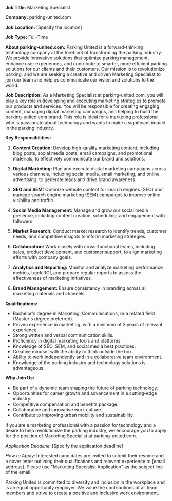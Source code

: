**Job Title:** Marketing Specialist

**Company:** parking-united.com

**Job Location:** [Specify the location]

**Job Type:** Full-Time

**About parking-united.com:**
Parking United is a forward-thinking technology company at the forefront of transforming the parking industry. We provide innovative solutions that optimize parking management, enhance user experiences, and contribute to smarter, more efficient parking solutions for our clients and their customers. Our mission is to revolutionize parking, and we are seeking a creative and driven Marketing Specialist to join our team and help us communicate our vision and solutions to the world.

**Job Description:**
As a Marketing Specialist at parking-united.com, you will play a key role in developing and executing marketing strategies to promote our products and services. You will be responsible for creating engaging content, managing digital marketing campaigns, and helping to build the parking-united.com brand. This role is ideal for a marketing professional who is passionate about technology and wants to make a significant impact in the parking industry.

**Key Responsibilities:**

1. **Content Creation:** Develop high-quality marketing content, including blog posts, social media posts, email campaigns, and promotional materials, to effectively communicate our brand and solutions.

2. **Digital Marketing:** Plan and execute digital marketing campaigns across various channels, including social media, email marketing, and online advertising, to generate leads and drive brand awareness.

3. **SEO and SEM:** Optimize website content for search engines (SEO) and manage search engine marketing (SEM) campaigns to improve online visibility and traffic.

4. **Social Media Management:** Manage and grow our social media presence, including content creation, scheduling, and engagement with followers.

5. **Market Research:** Conduct market research to identify trends, customer needs, and competitive insights to inform marketing strategies.

6. **Collaboration:** Work closely with cross-functional teams, including sales, product development, and customer support, to align marketing efforts with company goals.

7. **Analytics and Reporting:** Monitor and analyze marketing performance metrics, track ROI, and prepare regular reports to assess the effectiveness of marketing initiatives.

8. **Brand Management:** Ensure consistency in branding across all marketing materials and channels.

**Qualifications:**

- Bachelor's degree in Marketing, Communications, or a related field (Master's degree preferred).
- Proven experience in marketing, with a minimum of 3 years of relevant experience.
- Strong written and verbal communication skills.
- Proficiency in digital marketing tools and platforms.
- Knowledge of SEO, SEM, and social media best practices.
- Creative mindset with the ability to think outside the box.
- Ability to work independently and in a collaborative team environment.
- Knowledge of the parking industry and technology solutions is advantageous.

**Why Join Us:**

- Be part of a dynamic team shaping the future of parking technology.
- Opportunities for career growth and advancement in a cutting-edge industry.
- Competitive compensation and benefits package.
- Collaborative and innovative work culture.
- Contribute to improving urban mobility and sustainability.

If you are a marketing professional with a passion for technology and a desire to help revolutionize the parking industry, we encourage you to apply for the position of Marketing Specialist at parking-united.com.

_Application Deadline:_ [Specify the application deadline]

_How to Apply:_
Interested candidates are invited to submit their resume and a cover letter outlining their qualifications and relevant experience to [email address]. Please use "Marketing Specialist Application" as the subject line of the email.

Parking United is committed to diversity and inclusion in the workplace and is an equal opportunity employer. We value the contributions of all team members and strive to create a positive and inclusive work environment.
